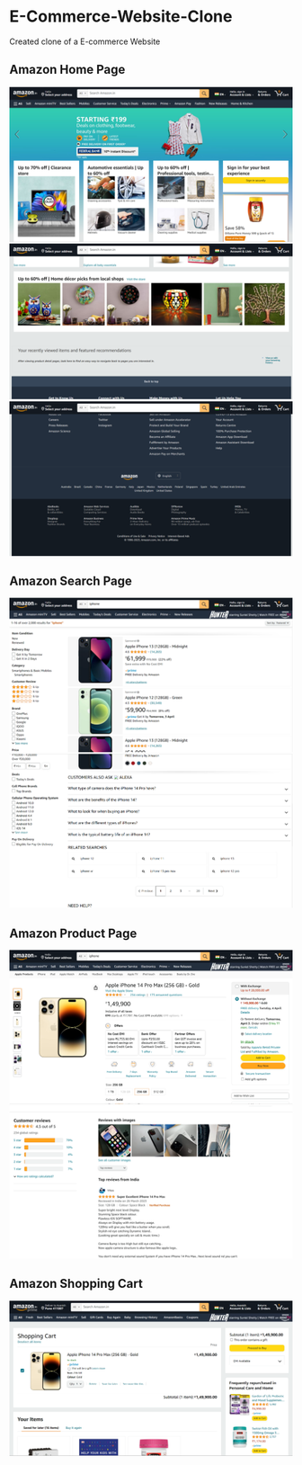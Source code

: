 # E-Commerce-Website-Clone
Created clone of a E-commerce Website

## Amazon Home Page
![This is the Home Page output](https://github.com/AdyaTech/E-commerce-Website-Clone/blob/main/Amazon%20Home%20Page/Amazon%20Home%20Page.png)
![This is the Home Page with Footer (Part 1) output](https://github.com/AdyaTech/E-commerce-Website-Clone/blob/main/Amazon%20Home%20Page/Amazon%20Home%20Page%20with%20Footer%20(Part%201).png)
![This is the Home Page with Footer (Part 1) output](https://github.com/AdyaTech/E-commerce-Website-Clone/blob/main/Amazon%20Home%20Page/Amazon%20Home%20Page%20with%20Footer%20(Part%202).png)


## Amazon Search Page
![This is the Search Page (Part 1) output](https://github.com/AdyaTech/E-commerce-Website-Clone/blob/main/Amazon%20Search%20Page/Amazon%20Search%20Page%20(Part%201).png)
![This is the Search Page (Part 2) output](https://github.com/AdyaTech/E-commerce-Website-Clone/blob/main/Amazon%20Search%20Page/Amazon%20Search%20Page%20(Part%202).png)


## Amazon Product Page
![This is the Product Page (Part 1) output](https://github.com/AdyaTech/E-commerce-Website-Clone/blob/main/Amazon%20Product%20Page/Amazon%20Product%20Page%20(Part%201).png)
![This is the Product Page (Part 2) output](https://github.com/AdyaTech/E-commerce-Website-Clone/blob/main/Amazon%20Product%20Page/Amazon%20Product%20Page%20(Part%202).png)


## Amazon Shopping Cart
![This is the Shopping Cart output](https://github.com/AdyaTech/E-commerce-Website-Clone/blob/main/Amazon%20Shopping%20Cart/Amazon%20Shopping%20Cart.png)
